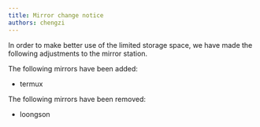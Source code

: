 ```yaml
---
title: Mirror change notice
authors: chengzi
---
```


In order to make better use of the limited storage space, we have made the following adjustments to the mirror station.

The following mirrors have been added:

- termux

The following mirrors have been removed:

- loongson